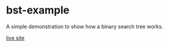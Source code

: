 # bst-example

A simple demonstration to show how a binary search tree works.

 [live site](https://bst-example.vercel.app)
